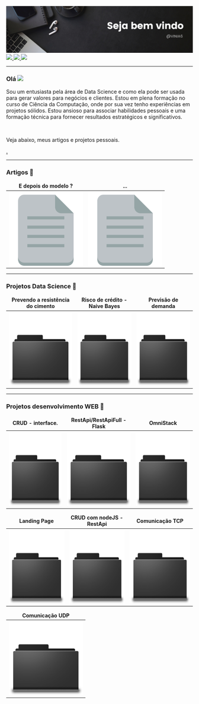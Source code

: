<img src="https://github.com/VINIA6/VINIA6/blob/master/b4.png">

<a href="mailto:viniciusdeassisazevedo@hotmail.com">
  <img src="https://img.shields.io/badge/Gmail-D14836?style=for-the-badge&logo=gmail&logoColor=white" height="20" />
</a>
 <a href="https://www.linkedin.com/in/vin%C3%ADcius-de-assis-53a1b6190">
  <img src="https://img.shields.io/badge/linkedin-%230077B5.svg?&style=for-the-badge&logo=linkedin&logoColor=white" height="20" />
</a>
<a href="https://www.instagram.com/viniciusdeassisazevedo/">
  <img src="https://img.shields.io/badge/instagram-%23E4405F.svg?&style=for-the-badge&logo=instagram&logoColor=white" height="20" />
</a>

---

### Olá <img src="https://media.giphy.com/media/hvRJCLFzcasrR4ia7z/giphy.gif" width="25px">

<p>Sou um entusiasta pela área de Data Science e como ela pode ser usada para gerar valores para negócios e clientes. Estou em plena formação no curso de Ciência da Computação, onde por sua vez tenho experiências em projetos sólidos. Estou ansioso para associar habilidades pessoais e uma formação técnica para fornecer resultados estratégicos e significativos.</p>
<br/>
<p>Veja abaixo, meus artigos e projetos pessoais.</p>

<a href="https://github.com/abhisheknaiidu/awesome-github-profile-readme"> . </a>

---
  
### Artigos 📃
  
<table>
  <thead align="center">
    <tr border: none;>
      <td><b>E depois do modelo ?</b></td>
      <td><b>...</b></td>
    </tr>
  </thead>
  <tbody>
    <tr>
      <td><a href="https://www.linkedin.com/pulse/e-depois-do-modelo-vin%C3%ADcius-de-assis/" target="_blank"><img src="https://github.com/VINIA6/VINIA6/blob/master/arquivo.png" height="200" title="E depois do modelo ?"/></a></td>
      <td><a href="https://www.google.com" target="_blank"><img src="https://github.com/VINIA6/VINIA6/blob/master/arquivo.png" height="200" title="Google"/></a</td>
    </tr>
  </tbody>
</table>
  
--- 
 
### Projetos Data Science 📁
  
<table>
  <thead align="center">
    <tr border: none;>
      <td><b>Prevendo a resistência do cimento</b></td>
      <td><b>Risco de crédito - Naive Bayes</b></td>
      <td><b>Previsão de demanda</b></td>
    </tr>
  </thead>
  <tbody>
    <tr>
    <td><a href="https://github.com/VINIA6/-predict-compressive-strength" target="_blank"><img src="https://github.com/VINIA6/VINIA6/blob/master/Pasta.png" height="200" title="Predict compressive strength"/></a></td>
      <td><a href="https://github.com/VINIA6/NaiveBayes_Analise_de_Credito" target="_blank"><img src="https://github.com/VINIA6/VINIA6/blob/master/Pasta.png" height="200" title="Google"/></a></td>
      <td><a href="https://github.com/VINIA6/FORECAST_DEMAND" target="_blank"><img src="https://github.com/VINIA6/VINIA6/blob/master/Pasta.png" height="200" title="FORECAST_DEMAND"/></a></td>
    </tr>
  </tbody>
</table>

 
---
  
### Projetos desenvolvimento WEB 📁
  
<table>
  <thead align="center">
    <tr border: none;>
      <td><b>CRUD - interface.</b></td>
      <td><b>RestApi/RestApiFull - Flask</b></td>
      <td><b>OmniStack</b></td>
    </tr>
  </thead>
  <tbody>
    <tr>
      <td><a href="https://github.com/VINIA6/CRUD_WITH_INTERFACE" target="_blank"><img src="https://github.com/VINIA6/VINIA6/blob/master/Pasta.png" height="200" title="CRUD_WITH_INTERFACE"/></a></td>
      <td><a href="https://github.com/VINIA6/API_FLASK" target="_blank"><img src="https://github.com/VINIA6/VINIA6/blob/master/Pasta.png" height="200" title="API_FLASK"/></a></td>
      <td><a href="https://github.com/VINIA6/OmniStack" target="_blank"><img src="https://github.com/VINIA6/VINIA6/blob/master/Pasta.png" height="200" title="OmniStack"/></a></td>
    </tr>
  </tbody>
</table>
  
  
  
<table>
  <thead align="center">
    <tr border: none;>
      <td><b>Landing Page</b></td>
      <td><b>CRUD com nodeJS - RestApi</b></td>
      <td><b>Comunicação TCP</b></td>
    </tr>
  </thead>
  <tbody>
    <tr>
      <td><a href="https://github.com/VINIA6/CRUD_COM_NODEJS_REST_API" target="_blank"><img src="https://github.com/VINIA6/VINIA6/blob/master/Pasta.png" height="200" title="OmniStack"/></a></td>
      <td><a href="https://github.com/VINIA6/LANDING_PAGE_PROJETO_WEB" target="_blank"><img src="https://github.com/VINIA6/VINIA6/blob/master/Pasta.png" height="200" title="LandingPage"/></a></td>
      <td><a href="https://github.com/VINIA6/COMUNIC_TCP_CLIENTE_SERVIDOR" target="_blank"><img src="https://github.com/VINIA6/VINIA6/blob/master/Pasta.png" height="200" title="COMUNIC_TCP_CLIENTE_SERVIDOR"/></a></td>
    </tr>
  </tbody>
</table>
  
<table>
  <thead align="center">
    <tr border: none;>
      <td><b>Comunicação UDP</b></td>
    </tr>
  </thead>
  <tbody>
    <tr>
      <td><a href="https://github.com/VINIA6/COMUNIC_UDP_CLIENTE_SERVIDOR" target="_blank"><img src="https://github.com/VINIA6/VINIA6/blob/master/Pasta.png" height="200" title="COMUNIC_UDP_CLIENTE_SERVIDOR"/></a></td>
    </tr>
  </tbody>
</table>
